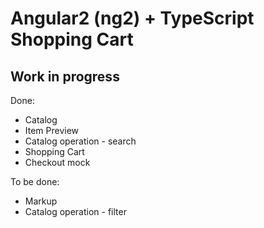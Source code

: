 # Angular2 (ng2) + TypeScript Shopping Cart 
## Work in progress

Done:
* Catalog
* Item Preview
* Catalog operation - search
* Shopping Cart
* Checkout mock

To be done:
* Markup
* Catalog operation - filter
